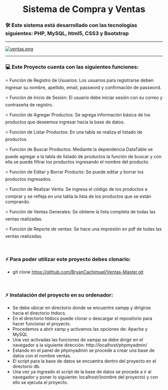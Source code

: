 # <h1 align= "center">Sistema de Compra y Ventas</h1>

<h3> 🛠 Este sistema está desarrollado con las tecnologías siguientes: PHP, MySQL, html5, CSS3 y Bootstrap</h3>
<hr>

[![ventas.png](https://i.postimg.cc/3RWtsmQW/ventas.png)](https://postimg.cc/bDc0bGJj)

<hr>

### <h3> :computer: Este Proyecto cuenta con las siguientes funciones: </h3>

<p aligth="justify"> ⭐️ Función de Registro de Usuarios: Los usuarios para registrarse deben ingresar su nombre, apellido, email, password y confirmación de password.</p>

<p aligth="justify"> ⭐️ Función de Inicio de Sesión: El usuario debe iniciar sesión con su correo y contraseña de registro.</p>

<p aligth="justify"> ⭐️ Función de Agregar Productos: Se agrega información básica de los productos que deseemos ingresar hacia la base de datos.</p>

<p aligth="justify"> ⭐️ Función de Listar Productos: En una tabla se realiza el listado de productos.</p>

<p aligth="justify"> ⭐️ Función de Buscar Productos: Mediante la dependencia DataTable se puede agregar a la tabla de listado de productos la función de buscar y con ella se puede filtrar los productos ingresando el nombre del producto.</p>

<p aligth="justify"> ⭐️ Función de Editar y Borrar Producto: Se puede editar y borrar los productos ingresados.</p>

<p aligth="justify"> ⭐️ Función de Realizar Venta: Se ingresa el código de los productos a comprar y se refleja en una tabla la lista de los productos que se están comprando.</p>

<p aligth="justify"> ⭐️ Función de Ventas Generales: Se obtiene la lista completa de todas las ventas realizadas.</p>

<p aligth="justify"> ⭐️ Función de Reporte de ventas: Se hace una impresión en pdf de todas las ventas realizadas.</p>
</br>

### <h3> ⚡  Para poder utilizar este proyecto debes clonarlo: </h3>
- git clone https://github.com/BryanCachimuel/Ventas-Master.git

</br>

### <h3> ⚡ Instalación del proyecto en su ordenador: </h3>
- Se debe ubicar en directorio donde se encuentre xampp y dirigirse hacia el directorio htdocs.
- En el directorio htdocs puede clonar o descargar el repositorio para hacer funcionar el proyecto. 
- Procedemos a abrir xamp y activamos las opciones de: Apache y MySQL
- Una vez activadas las funciones de xampp se debe dirigir en el navegador a la siguiente dirección: http://localhost/phpmyadmin/
- Estando en el panel de phpmyadmin se procede a crear una base de datos con el nombre ventas.
- El script para la base de datos se encuentra dentro del proyecto en el directorio db. 
- Una vez ya ingreado el script de la base de datos se procede a ir al navegador y poner lo siguiente: localhost/(nombre del proyecto) y con ello se ejecuta el proyecto. 

